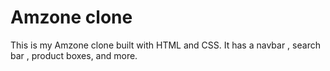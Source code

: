 # Amzone clone 
This is my Amzone clone built with HTML and CSS.
It has a navbar , search bar , product boxes, and more.

